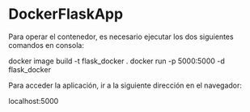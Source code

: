 # DockerFlaskApp
Para operar el contenedor, es necesario ejecutar los dos siguientes comandos en consola:

docker image build -t flask_docker .
docker run -p 5000:5000 -d flask_docker

Para acceder la aplicación, ir a la siguiente dirección en el navegador:

localhost:5000